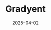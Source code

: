 ---  
layout: startup_page  
title: "Gradyent"  
id: "gradyent.ai"  
permalink: "/gradyentgradyent.ai04022025/"  
website: "https://www.gradyent.ai/"  
funding_round: "Series B"  
funding_amount: "€28M"  
investors: "Blue Earth Capital, SEB Greentech Venture Capital, Capricorn Partners, Eneco Ventures, Helen Ventures, Energiiq"  
about: "Gradyent provides a real-time digital twin platform for heating and cooling grids. It integrates various data sources with AI and physics-based models to optimize energy systems, increase operational control, and simulate future scenarios, enabling energy providers to improve efficiency and reduce emissions."  
markets: "Energy, AI, Sustainability"  
hq: "Amsterdam, North Holland, Netherlands"  
founded_year: "2019"  
linkedin: "https://www.linkedin.com/company/gradyent"  
twitter: ""  
instagram: ""  
facebook: ""  
crunchbase: "https://www.crunchbase.com/organization/gradyent?utm_source=linkedin&utm_medium=referral&utm_campaign=linkedin_companies&utm_content=profile_cta_anon&trk=funding_crunchbase"  
pitchbook: "https://pitchbook.com/profiles/company/343764-64"  

date_display: "02-Apr-2025"  
date: "2025-04-02"

# SEO Optimization  
meta_title: "Gradyent - Series B Funding (€28M)"  
meta_description: "Gradyent, Gradyent provides a real-time digital twin platform for heating and cooling grids. It integrates various data sources with AI and physics-based models..."  
meta_keywords: "Gradyent, Energy, AI, Sustainability, Series B funding"  
canonical_url: "https://startup.projectstartups.com/gradyentgradyent.ai04022025/"  
---